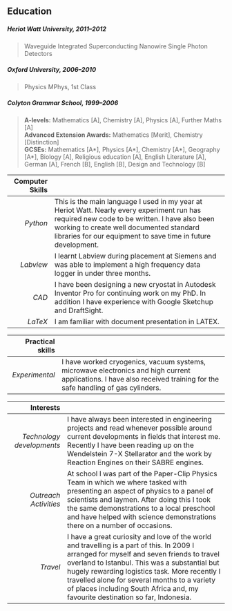 Education
---------

##### Heriot Watt University, *2011–2012*
> Waveguide Integrated Superconducting Nanowire Single Photon Detectors

##### Oxford University, *2006–2010*
> Physics MPhys, 1st Class

##### Colyton Grammar School, *1999–2006*
 
> **A-levels:** Mathematics [A], Chemistry [A], Physics [A], Further Maths [A]  
> **Advanced Extension Awards:**  Mathematics [Merit], Chemistry [Distinction]  
> **GCSEs:** Mathematics [A*], Physics [A*], Chemistry [A*], Geography [A*], Biology [A], Religious education [A], English Literature [A], German [A], French [B], English [B], Design and Technology [B]


| **Computer Skills** |  |
| -------: | :---------- |
| *Python* | This is the main language I used in my year at Heriot Watt. Nearly every experiment run has required new code to be written. I have also been working to create well documented standard libraries for our equipment to save time in future development. |
| *Labview* | I learnt Labview during placement at Siemens and was able to implement a high frequency data logger in under three months. |
| *CAD* | I have been designing a new cryostat in Autodesk Inventor Pro for continuing work on my PhD. In addition I have experience with Google Sketchup and DraftSight. |
| *LaTeX* | I am familiar with document presentation in LATEX. |

| **Practical skills** |  |
| -------: | :---------- |
| *Experimental* | I have worked cryogenics, vacuum systems, microwave electronics and high current applications. I have also received training for the safe handling of gas cylinders. |

| **Interests** |  |
| -------: | :---------- |
| *Technology developments* |  I have always been interested in engineering projects and read whenever possible around current developments in fields that interest me. Recently I have been reading up on the Wendelstein 7-X Stellarator and the work by Reaction Engines on their SABRE engines.|
| *Outreach Activities* | At school I was part of the Paper-Clip Physics Team in which we where tasked with presenting an aspect of physics to a panel of scientists and laymen. After doing this I took the same demonstrations to a local preschool and have helped with science demonstrations there on a number of occasions. |
| *Travel* | I have a great curiosity and love of the world and travelling is a part of this. In 2009 I arranged for myself and seven friends to travel overland to Istanbul. This was a substantial but hugely rewarding logistics task. More recently I travelled alone for several months to a variety of places including South Africa and, my favourite destination so far, Indonesia. |

